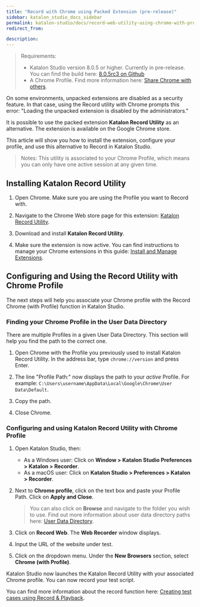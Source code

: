 ```yaml
---
title: "Record with Chrome using Packed Extension (pre-release)" 
sidebar: katalon_studio_docs_sidebar
permalink: katalon-studio/docs/record-web-utility-using-chrome-with-profile.html 
redirect_from:

description: 
---
```

> Requirements:
>
>* Katalon Studio version 8.0.5 or higher. Currently in pre-release. You can find the build here: [8.0.5rc3 on Github](https://github.com/katalon-studio/katalon-studio/releases/tag/v8.0.5.rc3)
>* A Chrome Profile. Find more information here: [Share Chrome with others](https://support.google.com/chrome/answer/2364824/share-chrome-with-others-computer).

On some environments, unpacked extensions are disabled as a security feature. In that case, using the Record utility with Chrome prompts this error: "Loading the unpacked extension is disabled by the administrators."

It is possible to use the packed extension **Katalon Record Utility** as an alternative. The extension is available on the Google Chrome store.

This article will show you how to install the extension, configure your profile, and use this alternative to Record in Katalon Studio.

> Notes: This utility is associated to your Chrome Profile, which means you can only have one active session at any given time.

## Installing Katalon Record Utility

1. Open Chrome. Make sure you are using the Profile you want to Record with.

2. Navigate to the Chrome Web store page for this extension: [Katalon Record Utility](https://chrome.google.com/webstore/detail/katalon-record-utility/nhjadcbdhpaglfenolfcepmoeifeaijd).

3. Download and install **Katalon Record Utility**.

4. Make sure the extension is now active. You can find instructions to manage your Chrome extensions in this guide: [Install and Manage Extensions](https://support.google.com/chrome_webstore/answer/2664769).

## Configuring and Using the Record Utility with Chrome Profile

The next steps will help you associate your Chrome profile with the Record Chrome (with Profile) function in Katalon Studio.

### Finding your Chrome Profile in the User Data Directory

There are multiple Profiles in a given User Data Directory. This section will help you find the path to the correct one.

1. Open Chrome with the Profile you previously used to install Katalon Record Utility. In the address bar, type `chrome://version` and press Enter.

2. The line "Profile Path:" now displays the path to your *active* Profile. For example: `C:\Users\username\AppData\Local\Google\Chrome\User Data\Default`.
3. Copy the path.

4. Close Chrome.

### Configuring and using Katalon Record Utility with Chrome Profile

1. Open Katalon Studio, then:

   * As a Windows user: Click on **Window > Katalon Studio Preferences > Katalon > Recorder**.
   * As a macOS user: Click on **Katalon Studio > Preferences > Katalon > Recorder**.

2. Next to **Chrome profile**, click on the text box and paste your Profile Path. Click on **Apply and Close**.

   >You can also click on **Browse** and navigate to the folder you wish to use. Find out more information about user data directory paths here: [User Data Directory](https://chromium.googlesource.com/chromium/src/+/HEAD/docs/user_data_dir.md#Introduction).

3. Click on **Record Web**. The **Web Recorder** window displays.

4. Input the URL of the website under test.

5. Click on the dropdown menu. Under the **New Browsers** section, select **Chrome (with Profile)**.

Katalon Studio now launches the Katalon Record Utility with your associated Chrome profile. You can now record your test script.

You can find more information about the record function here: [Creating test cases using Record & Playback](https://docs.katalon.com/katalon-studio/docs/create_test_case_using_record_playback.html).
